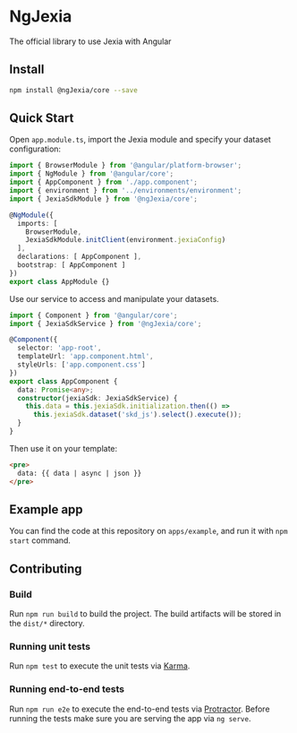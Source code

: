 # NgJexia

The official library to use Jexia with Angular

## Install

```bash
npm install @ngJexia/core --save
```

## Quick Start

Open `app.module.ts`, import the Jexia module and specify your dataset configuration:

```ts
import { BrowserModule } from '@angular/platform-browser';
import { NgModule } from '@angular/core';
import { AppComponent } from './app.component';
import { environment } from '../environments/environment';
import { JexiaSdkModule } from '@ngJexia/core';

@NgModule({
  imports: [
    BrowserModule,
    JexiaSdkModule.initClient(environment.jexiaConfig)
  ],
  declarations: [ AppComponent ],
  bootstrap: [ AppComponent ]
})
export class AppModule {}
```

Use our service to access and manipulate your datasets.

```ts
import { Component } from '@angular/core';
import { JexiaSdkService } from '@ngJexia/core';

@Component({
  selector: 'app-root',
  templateUrl: 'app.component.html',
  styleUrls: ['app.component.css']
})
export class AppComponent {
  data: Promise<any>;
  constructor(jexiaSdk: JexiaSdkService) {
    this.data = this.jexiaSdk.initialization.then(() =>
      this.jexiaSdk.dataset('skd_js').select().execute());
  }
}
```

Then use it on your template:

```html
<pre>
  data: {{ data | async | json }}
</pre>
```

## Example app

You can find the code at this repository on `apps/example`, and run it with `npm start` command.

## Contributing

### Build

Run `npm run build` to build the project. The build artifacts will be stored in the `dist/*` directory.

### Running unit tests

Run `npm test` to execute the unit tests via [Karma](https://karma-runner.github.io).

### Running end-to-end tests

Run `npm run e2e` to execute the end-to-end tests via [Protractor](http://www.protractortest.org/).
Before running the tests make sure you are serving the app via `ng serve`.
